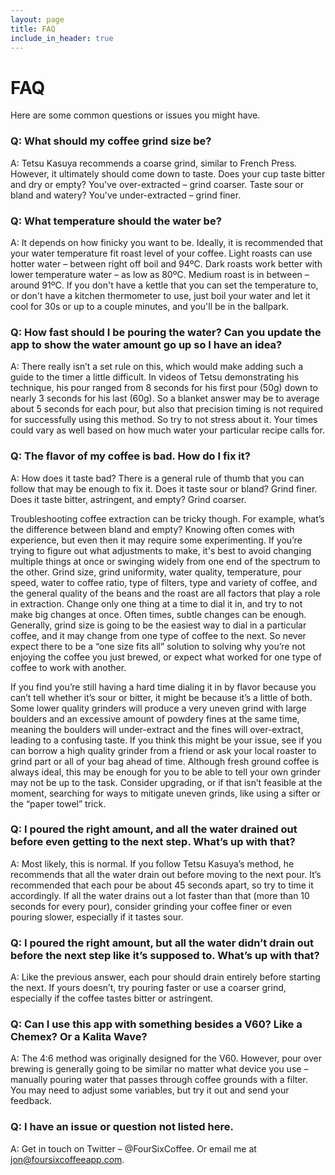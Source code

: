 ```yaml
---
layout: page
title: FAQ
include_in_header: true
---
```


# FAQ
Here are some common questions or issues you might have.

### Q: What should my coffee grind size be?
A: Tetsu Kasuya recommends a coarse grind, similar to French Press. However, it ultimately should come down to taste. Does your cup taste bitter and dry or empty? You've over-extracted – grind coarser. Taste sour or bland and watery? You've under-extracted – grind finer.
<br>
### Q: What temperature should the water be?
A: It depends on how finicky you want to be. Ideally, it is recommended that your water temperature fit roast level of your coffee. Light roasts can use hotter water – between right off boil and 94ºC. Dark roasts work better with lower temperature water – as low as 80ºC. Medium roast is in between – around 91ºC. If you don't have a kettle that you can set the temperature to, or don't have a kitchen thermometer to use, just boil your water and let it cool for 30s or up to a couple minutes, and you'll be in the ballpark.
<br>
### Q: How fast should I be pouring the water? Can you update the app to show the water amount go up so I have an idea?
A: There really isn’t a set rule on this, which would make adding such a guide to the timer a little difficult. In videos of Tetsu demonstrating his technique, his pour ranged from 8 seconds for his first pour (50g) down to nearly 3 seconds for his last (60g). So a blanket answer may be to average about 5 seconds for each pour, but also that precision timing is not required for successfully using this method. So try to not stress about it. Your times could vary as well based on how much water your particular recipe calls for.
<br>
### Q: The flavor of my coffee is bad. How do I fix it?
A: How does it taste bad? There is a general rule of thumb that you can follow that may be enough to fix it. Does it taste sour or bland? Grind finer. Does it taste bitter, astringent, and empty? Grind coarser.

Troubleshooting coffee extraction can be tricky though. For example, what’s the difference between bland and empty? Knowing often comes with experience, but even then it may require some experimenting. If you’re trying to figure out what adjustments to make, it's best to avoid changing multiple things at once or swinging widely from one end of the spectrum to the other. Grind size, grind uniformity, water quality, temperature, pour speed, water to coffee ratio, type of filters, type and variety of coffee, and the general quality of the beans and the roast are all factors that play a role in extraction. Change only one thing at a time to dial it in, and try to not make big changes at once. Often times, subtle changes can be enough. Generally, grind size is going to be the easiest way to dial in a particular coffee, and it may change from one type of coffee to the next. So never expect there to be a “one size fits all” solution to solving why you’re not enjoying the coffee you just brewed, or expect what worked for one type of coffee to work with another.

If you find you’re still having a hard time dialing it in by flavor because you can’t tell whether it’s sour or bitter, it might be because it’s a little of both. Some lower quality grinders will produce a very uneven grind with large boulders and an excessive amount of powdery fines at the same time, meaning the boulders will under-extract and the fines will over-extract, leading to a confusing taste. If you think this might be your issue, see if you can borrow a high quality grinder from a friend or ask your local roaster to grind part or all of your bag ahead of time. Although fresh ground coffee is always ideal, this may be enough for you to be able to tell your own grinder may not be up to the task. Consider upgrading, or if that isn’t feasible at the moment, searching for ways to mitigate uneven grinds, like using a sifter or the “paper towel” trick.
<br>
### Q: I poured the right amount, and all the water drained out before even getting to the next step. What’s up with that?
A: Most likely, this is normal. If you follow Tetsu Kasuya’s method, he recommends that all the water drain out before moving to the next pour. It’s recommended that each pour be about 45 seconds apart, so try to time it accordingly. If all the water drains out a lot faster than that (more than 10 seconds for every pour), consider grinding your coffee finer or even pouring slower, especially if it tastes sour.
<br>
### Q: I poured the right amount, but all the water didn’t drain out before the next step like it’s supposed to. What’s up with that?
A: Like the previous answer, each pour should drain entirely before starting the next. If yours doesn’t, try pouring faster or use a coarser grind, especially if the coffee tastes bitter or astringent.
<br>
### Q: Can I use this app with something besides a V60? Like a Chemex? Or a Kalita Wave?
A: The 4:6 method was originally designed for the V60. However, pour over brewing is generally going to be similar no matter what device you use – manually pouring water that passes through coffee grounds with a filter. You may need to adjust some variables, but try it out and send your feedback.
<br>
### Q: I have an issue or question not listed here.
A: Get in touch on Twitter – @FourSixCoffee. Or email me at jon@foursixcoffeeapp.com.
